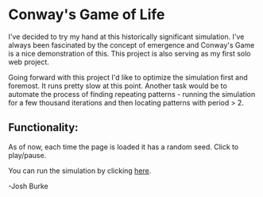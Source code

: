
# Conway's Game of Life
I've decided to try my hand at this historically significant simulation. I've always been fascinated by the concept of emergence and Conway's Game is a nice demonstration of this.
This project is also serving as my first solo web project.

Going forward with this project I'd like to optimize the simulation first and foremost. It runs pretty slow at this point. Another task would be to automate the process of finding repeating patterns - running the simulation for a few thousand iterations and then locating patterns with period > 2.

## Functionality:
As of now, each time the page is loaded it has a random seed. Click to play/pause.

You can run the simulation by clicking [here](https://github.com/JoshBurke/Conway/blob/master/docs/main.html).

-Josh Burke
